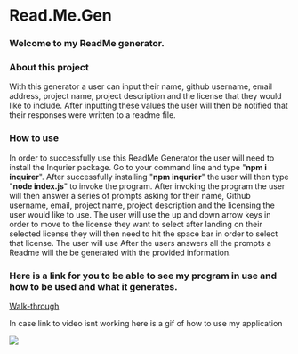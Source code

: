 # Read.Me.Gen

### Welcome to my ReadMe generator.

### About this project
With this generator a user can input their name, github username, email address, project name, project description and the license that they would like to include. After inputting these values the user will then be notified that their responses were written to a readme file.

### How to use
In order to successfully use this ReadMe Generator the user will need to install the Inqurier package.
Go to your command line and type "****npm i inquirer****".
After successfully installing "****npm inqurier****" the user will then type "****node index.js****" to invoke the program. After invoking the program the user will then answer a series of prompts asking for their name, Github username, email, project name, project description and the licensing the user would like to use. The user will use the up and down arrow keys in order to move to the license they want to select after landing on their selected license they will then need to hit the space bar in order to select that license. The user will use After the users answers all the prompts a Readme will the be generated with the provided information.

### Here is a link for you to be able to see my program in use and how to be used and what it generates.

[Walk-through](https://drive.google.com/file/d/1G9nMimmh8u0ydOP8clm2aE_IiTj8GNK4/view)


In case link to video isnt working here is a gif of how to use my application

![](imgs/readme.gengif.gif)

